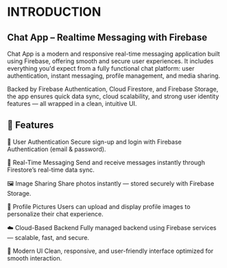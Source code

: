 
# INTRODUCTION 
## Chat App – Realtime Messaging with Firebase
Chat App is a modern and responsive real-time messaging application built using Firebase, offering smooth and secure user experiences. It includes everything you'd expect from a fully functional chat platform: user authentication, instant messaging, profile management, and media sharing.

Backed by Firebase Authentication, Cloud Firestore, and Firebase Storage, the app ensures quick data sync, cloud scalability, and strong user identity features — all wrapped in a clean, intuitive UI.

## 🌟 Features
🔐 User Authentication
Secure sign-up and login with Firebase Authentication (email & password).

💬 Real-Time Messaging
Send and receive messages instantly through Firestore’s real-time data sync.

🖼️ Image Sharing
Share photos instantly — stored securely with Firebase Storage.

👤 Profile Pictures
Users can upload and display profile images to personalize their chat experience.

☁️ Cloud-Based Backend
Fully managed backend using Firebase services — scalable, fast, and secure.

📱 Modern UI
Clean, responsive, and user-friendly interface optimized for smooth interaction.
